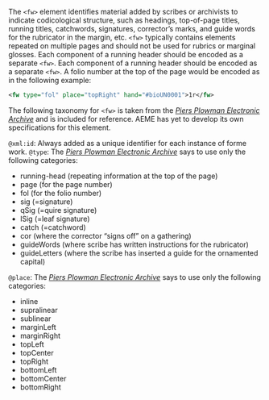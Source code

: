 The `<fw>` element identifies material added by scribes or archivists to indicate codicological structure, such as headings, top-of-page titles, running titles, catchwords, signatures, corrector’s marks, and guide words for the rubricator in the margin, etc. `<fw>` typically contains elements repeated on multiple pages and should not be used for rubrics or marginal glosses. Each component of a running header should be encoded as a separate `<fw>`. Each component of a running header should be encoded as a separate `<fw>`. A folio number at the top of the page would be encoded as in the following example:

```xml
<fw type="fol" place="topRight" hand="#bioUN0001">1r</fw>
```

The following taxonomy for `<fw>` is taken from the [*Piers Plowman Electronic Archive*](http://www3.iath.virginia.edu/seenet/piers/protocoltran.html) and is included for reference. AEME has yet to develop its own specifications for this element.

`@xml:id`: Always added as a unique identifier for each instance of forme work.
`@type`: The [*Piers Plowman Electronic Archive*](http://www3.iath.virginia.edu/seenet/piers/protocoltran.html) says to use only the following categories:

* running-head (repeating information at the top of the page)
* page (for the page number)
* fol (for the folio number)
* sig (=signature)
* qSig (=quire signature)
* lSig (=leaf signature)
* catch (=catchword)
* cor (where the corrector “signs off” on a gathering)
* guideWords (where scribe has written instructions for the rubricator)
* guideLetters (where the scribe has inserted a guide for the ornamented capital)

`@place`: The [*Piers Plowman Electronic Archive*](http://www3.iath.virginia.edu/seenet/piers/protocoltran.html) says to use only the following categories:

* inline
* supralinear
* sublinear
* marginLeft
* marginRight
* topLeft
* topCenter
* topRight
* bottomLeft
* bottomCenter
* bottomRight